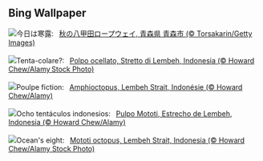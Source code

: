 ## Bing Wallpaper
![](https://www.bing.com/th?id=OHR.Kanro2024_JA-JP5787966494_UHD.jpg&w=1000)今日は寒露:&nbsp;&ensp;[秋の八甲田ロープウェイ,  青森県 青森市 (© Torsakarin/Getty Images)](https://www.bing.com/th?id=OHR.Kanro2024_JA-JP5787966494_UHD.jpg)
<br><br/>
![](https://www.bing.com/th?id=OHR.MototiOctopus_IT-IT6416760928_UHD.jpg&w=1000)Tenta-colare?:&nbsp;&ensp;[Polpo ocellato, Stretto di Lembeh, Indonesia (© Howard Chew/Alamy Stock Photo)](https://www.bing.com/th?id=OHR.MototiOctopus_IT-IT6416760928_UHD.jpg)
<br><br/>
![](https://www.bing.com/th?id=OHR.MototiOctopus_FR-FR0598222042_UHD.jpg&w=1000)Poulpe fiction:&nbsp;&ensp;[Amphioctopus, Lembeh Strait, Indonésie (© Howard Chew/Alamy)](https://www.bing.com/th?id=OHR.MototiOctopus_FR-FR0598222042_UHD.jpg)
<br><br/>
![](https://www.bing.com/th?id=OHR.MototiOctopus_ES-ES5895237621_UHD.jpg&w=1000)Ocho tentáculos indonesios:&nbsp;&ensp;[Pulpo Mototi, Estrecho de Lembeh, Indonesia (© Howard Chew/Alamy)](https://www.bing.com/th?id=OHR.MototiOctopus_ES-ES5895237621_UHD.jpg)
<br><br/>
![](https://www.bing.com/th?id=OHR.MototiOctopus_EN-GB7709724340_UHD.jpg&w=1000)Ocean's eight:&nbsp;&ensp;[Mototi octopus, Lembeh Strait, Indonesia (© Howard Chew/Alamy Stock Photo)](https://www.bing.com/th?id=OHR.MototiOctopus_EN-GB7709724340_UHD.jpg)
<br><br/>
